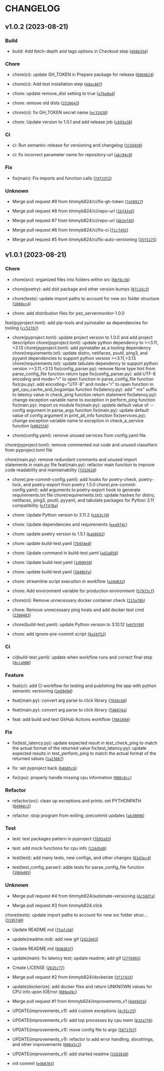 # CHANGELOG



## v1.0.2 (2023-08-21)

### Build

* build: Add fetch-depth and tags options in Checkout step ([`494b354`](https://github.com/timmyb824/PEZ-ServerMonitor/commit/494b3544ef11d652261b1cf831882f1b4fbbce4d))

### Chore

* chore(ci): update GH_TOKEN in Prepare package for release ([`6904024`](https://github.com/timmyb824/PEZ-ServerMonitor/commit/6904024f5f3b0250ebda93031fe7d05807222d06))

* chore(ci): Add test installation step ([`4dac46f`](https://github.com/timmyb824/PEZ-ServerMonitor/commit/4dac46fccaced6dbefd6eebcda2c490f20ddde9c))

* chore: update remove_dist setting to true ([`a7ba0ad`](https://github.com/timmyb824/PEZ-ServerMonitor/commit/a7ba0adae48921fcb80e49165ca94923938da744))

* chore: remove old dists ([`2526643`](https://github.com/timmyb824/PEZ-ServerMonitor/commit/252664318e2a8bbd70fe610c06829945cd1e09ca))

* chore(ci): fix GH_TOKEN secret name ([`ec32430`](https://github.com/timmyb824/PEZ-ServerMonitor/commit/ec32430eb3f3b35f423da9671218365e96407fe5))

* chore: Update version to 1.0.1 and add release job ([`c693e38`](https://github.com/timmyb824/PEZ-ServerMonitor/commit/c693e38ff3b1dd21277c064f04e689f704d4bd58))

### Ci

* ci: Run semantic-release for versioning and changelog ([`3156930`](https://github.com/timmyb824/PEZ-ServerMonitor/commit/31569304e43ea8412a3aad99fd5d8f4cf99b4b26))

* ci: fix incorrect parameter name for repository-url ([`abc94c8`](https://github.com/timmyb824/PEZ-ServerMonitor/commit/abc94c83e031c818e97e565d2d58707d3934e6c2))

### Fix

* fix(main): Fix imports and function calls ([`74733f2`](https://github.com/timmyb824/PEZ-ServerMonitor/commit/74733f2e09417a9f6930bc02e83bd5ef95a34c01))

### Unknown

* Merge pull request #9 from timmyb824/ci/fix-gh-token ([`7e58917`](https://github.com/timmyb824/PEZ-ServerMonitor/commit/7e58917e845622eeca09f895678f752ae5219aaa))

* Merge pull request #8 from timmyb824/ci/repo-url ([`1bf42a5`](https://github.com/timmyb824/PEZ-ServerMonitor/commit/1bf42a554dd950029cb30e8acc9e4abe984ecbab))

* Merge pull request #7 from timmyb824/ci/repo-url ([`4b3ef45`](https://github.com/timmyb824/PEZ-ServerMonitor/commit/4b3ef4518401c92b408edc2bb852fdb1ae82d804))

* Merge pull request #6 from timmyb824/ci/fix-ci ([`f1cf491`](https://github.com/timmyb824/PEZ-ServerMonitor/commit/f1cf491631a3737cf5a402d516762c6a0c5723a3))

* Merge pull request #5 from timmyb824/ci/fix-auto-versioning ([`35f5175`](https://github.com/timmyb824/PEZ-ServerMonitor/commit/35f51759c5a4e257cef6160b25e8653a03aafa19))


## v1.0.1 (2023-08-21)

### Chore

* chore(src): organized files into folders within src ([`6bf6c36`](https://github.com/timmyb824/PEZ-ServerMonitor/commit/6bf6c3619be30340ee6e17c126c4b7ae61ed1e5d))

* chore(poetry): add doit package and other version bumps ([`07c2dc3`](https://github.com/timmyb824/PEZ-ServerMonitor/commit/07c2dc3b3aebb654012bef1db96f9eb771bd4254))

* chore(tests): update import paths to account for new src folder structure ([`1888ec4`](https://github.com/timmyb824/PEZ-ServerMonitor/commit/1888ec447d4d5837651b339dcb4a78608f92951c))

* chore: add distribution files for pez_servermonitor-1.0.0

feat(pyproject.toml): add pip-tools and pyinstaller as dependencies for tooling ([`cc52767`](https://github.com/timmyb824/PEZ-ServerMonitor/commit/cc52767637e13597f8d7a78614842d75e34d4ed4))

* chore(pyproject.toml): update project version to 1.0.0 and add project description
chore(pyproject.toml): update python dependency to &gt;=3.11,&lt;3.13
chore(pyproject.toml): add pyinstaller as a tooling dependency
chore(requirements.txt): update distro, netifaces, psutil, ping3, and pyyaml dependencies to support python version &gt;=3.11,&lt;3.13
chore(requirements.txt): update tabulate dependency to support python version &gt;=3.11,&lt;3.13
fix(config_parser.py): remove None type hint from parse_config_file function return type
fix(config_parser.py): add UTF-8 encoding and mode=&#34;r&#34; to open function in parse_config_file function
fix(cpu.py): add encoding=&#34;UTF-8&#34; and mode=&#34;r&#34; to open function in get_cpu_cache_and_bogomips function
fix(latency.py): add &#34; ms&#34; suffix to latency value in check_ping function return statement
fix(latency.py): change exception variable name to exception in perform_ping function
fix(main.py): import os module
fix(main.py): update default value of --config argument in parse_args function
fix(main.py): update default value of config argument in print_all_info function
fix(services.py): change exception variable name to exception in check_a_service function ([`e002556`](https://github.com/timmyb824/PEZ-ServerMonitor/commit/e002556ab5ccf55a5accd1c42d6039036846913b))

* chore(config.yaml): remove unused services from config.yaml file

chore(pyproject.toml): remove commented out code and unused classifiers from pyproject.toml file

chore(main.py): remove redundant comments and unused import statements in main.py file
feat(main.py): refactor main function to improve code readability and maintainability ([`7d32610`](https://github.com/timmyb824/PEZ-ServerMonitor/commit/7d32610b587a6cc01e6c118b662ea64a42582430))

* chore(.pre-commit-config.yaml): add hooks for poetry-check, poetry-lock, and poetry-export from poetry 1.5.0
chore(.pre-commit-config.yaml): add arguments to poetry-export hook to generate requirements.txt file
chore(requirements.txt): update hashes for distro, netifaces, ping3, psutil, pyyaml, and tabulate packages for Python 3.11 compatibility ([`eff478a`](https://github.com/timmyb824/PEZ-ServerMonitor/commit/eff478a911b08ac18e08afbba9f2d242cf68ce01))

* chore: Update Python version to 3.11.2 ([`e163c70`](https://github.com/timmyb824/PEZ-ServerMonitor/commit/e163c707244dd18489db3046c6bc116d9290375e))

* chore: Update dependencies and requirements ([`eea9fdc`](https://github.com/timmyb824/PEZ-ServerMonitor/commit/eea9fdcfcc6e9a875ce3b1affa11de2a6d437235))

* chore: update poetry version to 1.5.1 ([`ba68502`](https://github.com/timmyb824/PEZ-ServerMonitor/commit/ba68502ce367e85d72f34c44b77c14a9c6f6d70c))

* chore: update build-test.yaml ([`7b934e0`](https://github.com/timmyb824/PEZ-ServerMonitor/commit/7b934e0d039406dbcb9a81f9557149d5ef03c9fd))

* chore: Update command in build-test.yaml ([`ad2a050`](https://github.com/timmyb824/PEZ-ServerMonitor/commit/ad2a050ae2d20a4156b717c063d79a841a170f00))

* chore: Update build-test.yaml ([`1d90930`](https://github.com/timmyb824/PEZ-ServerMonitor/commit/1d9093084697e7457761da58bd6ee24c9294782a))

* chore: update build-test.yaml ([`3040bfe`](https://github.com/timmyb824/PEZ-ServerMonitor/commit/3040bfeee61b78e1fa3f2ea72dc41d17e61bea46))

* chore: streamline script execution in workflow ([`a24d632`](https://github.com/timmyb824/PEZ-ServerMonitor/commit/a24d632c6eda07eef95eed5134b03b75940f61fe))

* chore: Add environment variable for production environment ([`57973cf`](https://github.com/timmyb824/PEZ-ServerMonitor/commit/57973cfcc09d0cfaf2f5a8741925fd886c1cec88))

* chore(ci): Remove unnecessary docker container check ([`213a78b`](https://github.com/timmyb824/PEZ-ServerMonitor/commit/213a78bf210ed7fb0203a0ed0c93aac9d896c238))

* chore: Remove unnecessary ping hosts and add docker test cmd ([`2388483`](https://github.com/timmyb824/PEZ-ServerMonitor/commit/238848335c054da4273196ade92ba5ebfc0c14a3))

* chore(build-test.yaml): update Python version to 3.10.12 ([`e0f5f89`](https://github.com/timmyb824/PEZ-ServerMonitor/commit/e0f5f89fc2b6383239f296c20f48fc446d9fb274))

* chore: add ignore-pre-commit script ([`9a1bf52`](https://github.com/timmyb824/PEZ-ServerMonitor/commit/9a1bf52d57cd0c7b482170822afbd8d5801148db))

### Ci

* ci(build-test.yaml): update when workflow runs and correct final step ([`dcca906`](https://github.com/timmyb824/PEZ-ServerMonitor/commit/dcca9060ea05140324e78333c8c49cdaa65adef6))

### Feature

* feat(ci): add CI workflow for testing and publishing the app with python semantic versioning ([`2e6949d`](https://github.com/timmyb824/PEZ-ServerMonitor/commit/2e6949d655acaed19f0938d44d80b0e02bc66814))

* feat(main.py): convert arg parse to click library ([`7010c60`](https://github.com/timmyb824/PEZ-ServerMonitor/commit/7010c60e280b94e23235caebc38ccfec416d49c9))

* feat(main.py): convert arg parse to click library ([`f46074a`](https://github.com/timmyb824/PEZ-ServerMonitor/commit/f46074a19d1db5bbe61d0d7fda8b23a7838fe29f))

* feat: add build and test GitHub Actions workflow ([`7041694`](https://github.com/timmyb824/PEZ-ServerMonitor/commit/704169429bcc45247a3ec29e66d53e644355e34a))

### Fix

* fix(test_latency.py): update expected result in test_check_ping to match the actual format of the returned value
fix(test_latency.py): update expected results in test_perform_ping to match the actual format of the returned values ([`1a23667`](https://github.com/timmyb824/PEZ-ServerMonitor/commit/1a23667aecb5b2383acd4bd761d301cd20b0ffc4))

* fix: set pyproject back ([`b6b05cb`](https://github.com/timmyb824/PEZ-ServerMonitor/commit/b6b05cb1d84db6c43c07339e096c96074ec79d7c))

* fix(cpu): properly handle missing cpu information ([`000c8cc`](https://github.com/timmyb824/PEZ-ServerMonitor/commit/000c8cce37acbf03e2c2f78750bca67fd774f563))

### Refactor

* refactor(src): clean up exceptions and prints; set PYTHONPATH ([`64968c2`](https://github.com/timmyb824/PEZ-ServerMonitor/commit/64968c298a4198d995c9b695e764d2a0c4d0993f))

* refactor: stop program from exiting; precommit updates ([`ab30096`](https://github.com/timmyb824/PEZ-ServerMonitor/commit/ab30096f7f296f25b808c76262dc8397c1966568))

### Test

* test: test packages pattern in pyproject ([`f695a93`](https://github.com/timmyb824/PEZ-ServerMonitor/commit/f695a93fc0aa46fa71da905e46e25ac60a41b1c0))

* test: add mock functions for cpu info ([`124d5d0`](https://github.com/timmyb824/PEZ-ServerMonitor/commit/124d5d00f178317450177c0a1ccf79b2a4010156))

* test(test): add many tests, new configs, and other changes ([`01d3ec4`](https://github.com/timmyb824/PEZ-ServerMonitor/commit/01d3ec4d4e4a458634af24eae11f2482c2313b5c))

* test(test_config_parser): adds tests for parse_config_file function ([`39bbd05`](https://github.com/timmyb824/PEZ-ServerMonitor/commit/39bbd05f9245251fc6221bea9d5f71b8f4b716e2))

### Unknown

* Merge pull request #4 from timmyb824/automate-versioning ([`dc3ddfa`](https://github.com/timmyb824/PEZ-ServerMonitor/commit/dc3ddfae0016aac7f0dc2d312891a0d5f4d8ea2b))

* Merge pull request #3 from timmyb824:click

chore(tests): update import paths to account for new src folder struc… ([`3195740`](https://github.com/timmyb824/PEZ-ServerMonitor/commit/31957404f9e7eff670bdc4986c1d89b92d9b94cc))

* Update README.md ([`f5afcb6`](https://github.com/timmyb824/PEZ-ServerMonitor/commit/f5afcb6b04ad89dabc72d662ab66563bef4fddde))

* update(readme.md): add new gif ([`2422b63`](https://github.com/timmyb824/PEZ-ServerMonitor/commit/2422b6380b476a096ebd28a7f8f2d8e41cd62bc5))

* Update README.md ([`898d83f`](https://github.com/timmyb824/PEZ-ServerMonitor/commit/898d83f3477f5b256d1c1a6d1a4da7d010a05f12))

* update(main): fix latency test; update readme; add gif ([`27f6991`](https://github.com/timmyb824/PEZ-ServerMonitor/commit/27f69914fc2b7bc5b2475ebc2543c26c583908ff))

* Create LICENSE ([`2615c77`](https://github.com/timmyb824/PEZ-ServerMonitor/commit/2615c773e51e1de2d7b54ebf94fa2f8531a0a4dd))

* Merge pull request #2 from timmyb824/dockerize ([`3f17433`](https://github.com/timmyb824/PEZ-ServerMonitor/commit/3f174337a4aa7ef6bbb098c52c0b7fb4144698a1))

* update(dockerize): add docker files and return UNKNOWN values for CPU info upon IOError ([`089e49c`](https://github.com/timmyb824/PEZ-ServerMonitor/commit/089e49cd3a1e24bde78ec3b8aebc04ba59647195))

* Merge pull request #1 from timmyb824/improvements_v1 ([`4449d1b`](https://github.com/timmyb824/PEZ-ServerMonitor/commit/4449d1b25bc717c470e62af4ac1306c700e6451f))

* UPDATE(improvements_v1): add custom exceptions ([`4c91c25`](https://github.com/timmyb824/PEZ-ServerMonitor/commit/4c91c25cfcd3ddbca2fa4f3e2328c35588dda5ec))

* UPDATE(improvements_v1): add top processes by cpu mem ([`632a776`](https://github.com/timmyb824/PEZ-ServerMonitor/commit/632a7764466d526217d9f10da46ce131f1b2131d))

* UPDATE(improvements_v1): move config file to args ([`5671fb7`](https://github.com/timmyb824/PEZ-ServerMonitor/commit/5671fb73964a0cd08940c96d9a62d7718134e791))

* UPDATE(improvements_v1): refactor to add error handling, docstrings, and other improvements ([`808a5c2`](https://github.com/timmyb824/PEZ-ServerMonitor/commit/808a5c29810ce7ea01aa8d553816879be3c50610))

* UPDATE(improvements_v1): add started readme ([`3283830`](https://github.com/timmyb824/PEZ-ServerMonitor/commit/3283830156ca0fde900b960bcbbace09bbf5a4a1))

* init commit ([`edb8783`](https://github.com/timmyb824/PEZ-ServerMonitor/commit/edb8783b53a4c1d2569b64ad49b38097637fd930))
